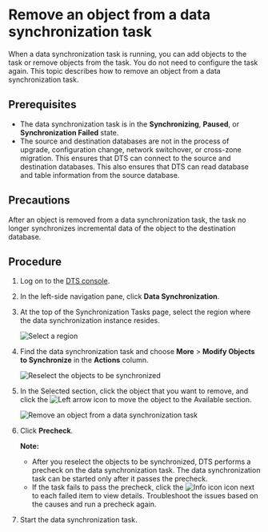 # Remove an object from a data synchronization task

When a data synchronization task is running, you can add objects to the task or remove objects from the task. You do not need to configure the task again. This topic describes how to remove an object from a data synchronization task.

## Prerequisites

-   The data synchronization task is in the **Synchronizing**, **Paused**, or **Synchronization Failed** state.
-   The source and destination databases are not in the process of upgrade, configuration change, network switchover, or cross-zone migration. This ensures that DTS can connect to the source and destination databases. This also ensures that DTS can read database and table information from the source database.

## Precautions

After an object is removed from a data synchronization task, the task no longer synchronizes incremental data of the object to the destination database.

## Procedure

1.  Log on to the [DTS console](https://dts-intl.console.aliyun.com/).
2.  In the left-side navigation pane, click **Data Synchronization**.
3.  At the top of the Synchronization Tasks page, select the region where the data synchronization instance resides.

    ![Select a region](https://static-aliyun-doc.oss-accelerate.aliyuncs.com/assets/img/en-US/4130359951/p50604.png)

4.  Find the data synchronization task and choose **More** \> **Modify Objects to Synchronize** in the **Actions** column.

    ![Reselect the objects to be synchronized](https://static-aliyun-doc.oss-accelerate.aliyuncs.com/assets/img/en-US/8600398951/p49162.png)

5.  In the Selected section, click the object that you want to remove, and click the ![Left arrow](https://static-aliyun-doc.oss-accelerate.aliyuncs.com/assets/img/en-US/2308539951/p48160.png) icon to move the object to the Available section.

    ![Remove an object from a data synchronization task](https://static-aliyun-doc.oss-accelerate.aliyuncs.com/assets/img/en-US/6208539951/p49188.png)

6.  Click **Precheck**.

    **Note:**

    -   After you reselect the objects to be synchronized, DTS performs a precheck on the data synchronization task. The data synchronization task can be started only after it passes the precheck.
    -   If the task fails to pass the precheck, click the ![Info icon](https://static-aliyun-doc.oss-accelerate.aliyuncs.com/assets/img/en-US/3457359951/p47468.png) icon next to each failed item to view details. Troubleshoot the issues based on the causes and run a precheck again.
7.  Start the data synchronization task.

